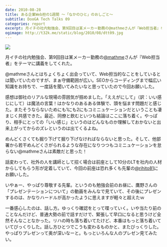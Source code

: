 ```yaml
---
date: 2010-08-28
title: ある企業Web担の1週間 〜「なかのひと」のおしごと〜
subtitle: DooGA Tech Talks 09
categories: report
excerpt: 月イチの社内勉強会、第9回目は某メーカー勤務の@mathmeさんが『Web担当者』をテーマに講義をしてくれた。
ogimage: http://t32k.me/static/blog/2010/08/dtt09.jpg
---
```


![](http://t32k.me/static/blog/2010/08/dtt09.jpg)

月イチの社内勉強会、第9回目は某メーカー勤務の[@mathme](https://twitter.com/mathme)さんが『Web担当者』をテーマに講義をしてくれた。

@mathmeさんとはちょくちょく出会っていて、Web担当的なことをしているとは聞いていたのですが、まぁ守備範囲が広い。SEOからコーディングまで幅広い知識をお持ちで、一度話を聞いてみたいなと思っていたので今回お願いした。

感想は御社のリアルな現場の雰囲気が掴めました。「ええがにして」（訳：いい感じにして）は魔法の言葉！はかなりのあるある体験で、頭を悩ます問題だと感じた。またそうならないためにも1にも2にもコミニュケーションだということも凄まじく共感できた。最近、同僚と飲むといつも結論はここに落ち着く。やっぱり、相手にとっての「いい感じ」というのはどんなものか理解しておかないと出来上がってからのズレというのは出てくるよね。

めんどくさくても掘り下げて掘り下げなければならないと思った。そして、他部署から若干めんどくさがられるような存在になりつつもコミニュケーションを怠らない@mathmeさんは素敵だと思った！

話変わって、社外の人を講師として招く場合は前座として10分のLTを社内の人材からしてもらう形が定着していて、今回の前座は恐れ多くも先輩の[@rihito81](https://twitter.com/rihito81)にお願いした。

いやぁー、やっぱり尊敬する先輩。というのも勉強会前のお昼に、鷹野さんの「プレゼンテーションについて」の動画をみんなで見ていて、その後にプレゼンするのは、かなりハードルが高かったように思えますが軽々と超えたｗ

一番感心したのは、話し方。ゆっくり確認をとって喋っていく。いや当たり前のことなんだけど、普通大勢の前で話すだけで、緊張して早口になると思うけど全然そんなことなかった。リハの時も落ち着いてたけど、本番はもっと落ち着いていてびっくりした。話し方ひとつでこうも変わるものかと、またびっくりした。やっぱりプレゼンって奥が深いなーと。もっといろんな人のプレゼン見てみたい。
